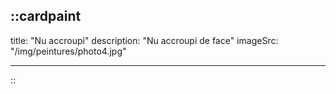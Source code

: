 
::cardpaint
---
title: "Nu accroupi"
description: "Nu accroupi de face"
imageSrc: "/img/peintures/photo4.jpg"

---
::
